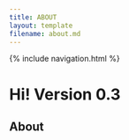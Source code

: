 ```yaml
---
title: ABOUT
layout: template
filename: about.md
--- 
```


{% include navigation.html %}

# Hi! Version 0.3

## About